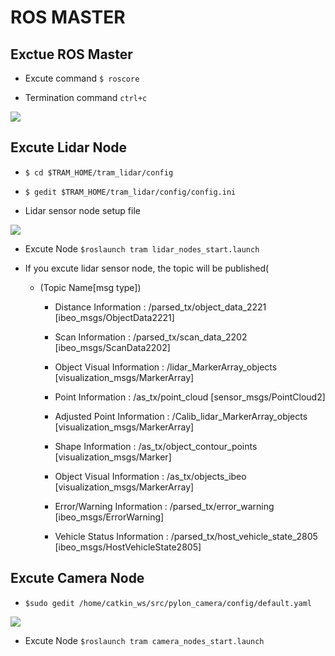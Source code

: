 # ROS MASTER

## Exctue ROS Master

- Excute command ```$ roscore```

- Termination command ```ctrl+c```

<img src='https://user-images.githubusercontent.com/47775179/99933767-51c75500-2d9f-11eb-8e27-90dda19477ae.png'></img>

## Excute Lidar Node

- ```$ cd $TRAM_HOME/tram_lidar/config```

- ```$ gedit $TRAM_HOME/tram_lidar/config/config.ini```

- Lidar sensor node setup file

<img src='https://user-images.githubusercontent.com/47775179/99933861-93f09680-2d9f-11eb-97ae-461ae855de0a.png'></img>

- Excute Node ```$roslaunch tram lidar_nodes_start.launch```

- If you excute lidar sensor node, the topic will be published(
 
  - (Topic Name[msg type])

    - Distance Information : /parsed_tx/object_data_2221 [ibeo_msgs/ObjectData2221]
    
    - Scan Information :  /parsed_tx/scan_data_2202 [ibeo_msgs/ScanData2202]
    
    - Object Visual Information : /lidar_MarkerArray_objects [visualization_msgs/MarkerArray]
    
    - Point Information : /as_tx/point_cloud [sensor_msgs/PointCloud2]
    
    - Adjusted Point Information :  /Calib_lidar_MarkerArray_objects [visualization_msgs/MarkerArray]
    
    - Shape Information :  /as_tx/object_contour_points [visualization_msgs/Marker]
    
    - Object Visual Information : /as_tx/objects_ibeo [visualization_msgs/MarkerArray]
    
    - Error/Warning Information :  /parsed_tx/error_warning [ibeo_msgs/ErrorWarning]
    
    - Vehicle Status Information :  /parsed_tx/host_vehicle_state_2805 [ibeo_msgs/HostVehicleState2805]


## Excute Camera Node

- ```$sudo gedit /home/catkin_ws/src/pylon_camera/config/default.yaml```

<img src='https://user-images.githubusercontent.com/47775179/100971564-8941b880-357a-11eb-8801-a8770b097633.png'></img>

- Excute Node ```$roslaunch tram camera_nodes_start.launch```
